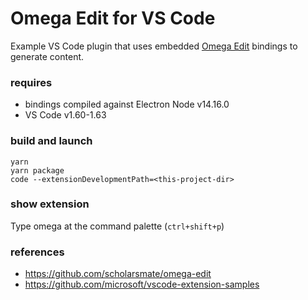 Omega Edit for VS Code
===

Example VS Code plugin that uses embedded [Omega Edit](https://github.com/ctc-oss/omega-edit) bindings to generate content.


### requires
- bindings compiled against Electron Node v14.16.0
- VS Code v1.60-1.63


### build and launch

```
yarn
yarn package
code --extensionDevelopmentPath=<this-project-dir>
```

### show extension

Type omega at the command palette (`ctrl+shift+p`)


### references
- https://github.com/scholarsmate/omega-edit
- https://github.com/microsoft/vscode-extension-samples
